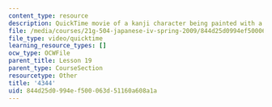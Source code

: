 ```yaml
---
content_type: resource
description: QuickTime movie of a kanji character being painted with a brush.
file: /media/courses/21g-504-japanese-iv-spring-2009/844d25d0994ef500063d51160a608a1a_4344.mov
file_type: video/quicktime
learning_resource_types: []
ocw_type: OCWFile
parent_title: Lesson 19
parent_type: CourseSection
resourcetype: Other
title: '4344'
uid: 844d25d0-994e-f500-063d-51160a608a1a
---
```

